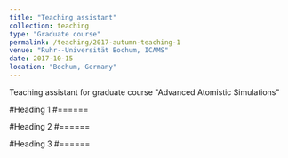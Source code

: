 ```yaml
---
title: "Teaching assistant"
collection: teaching
type: "Graduate course"
permalink: /teaching/2017-autumn-teaching-1
venue: "Ruhr--Universität Bochum, ICAMS"
date: 2017-10-15
location: "Bochum, Germany"
---
```


Teaching assistant for graduate course "Advanced Atomistic Simulations"

#Heading 1
#======

#Heading 2
#======

#Heading 3
#======
